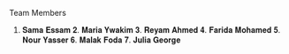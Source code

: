 Team Members
1. 𝐒𝐚𝐦𝐚 𝐄𝐬𝐬𝐚𝐦 
𝟐. 𝐌𝐚𝐫𝐢𝐚 𝐘𝐰𝐚𝐤𝐢𝐦
𝟑. 𝐑𝐞𝐲𝐚𝐦 𝐀𝐡𝐦𝐞𝐝 
𝟒. 𝐅𝐚𝐫𝐢𝐝𝐚 𝐌𝐨𝐡𝐚𝐦𝐞𝐝
𝟓. 𝐍𝐨𝐮𝐫 𝐘𝐚𝐬𝐬𝐞𝐫
𝟔. 𝐌𝐚𝐥𝐚𝐤 𝐅𝐨𝐝𝐚
𝟕. 𝐉𝐮𝐥𝐢𝐚 𝐆𝐞𝐨𝐫𝐠𝐞 
